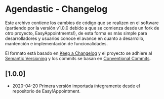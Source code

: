# Agendastic - Changelog

Este archivo contiene los cambios de código que se realizen en el software (partiendo por la versión v1.0.0 debido a que se
comienza desde un fork de otro proyecto, EasyAppointments!), de esta forma es más simple para desarrolladores y usuarios
conoce el avance en cuanto a desarrollo, mantención e implementación de funcionalidades.

El formato está basado en [Keep a Changelog](https://keepachangelog.com/es-ES/1.0.0/)
y el proyecto se adhiere al [Semantic Versioning](https://semver.org/lang/es/) y los commits se basan en 
[Conventional Commits](https://www.conventionalcommits.org/es/v1.0.0-beta.2/).

## [1.0.0]

- 2020-04-20 Primera versión importada íntegramente desde el repositorio de Easy!Appointment.